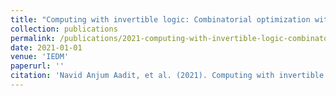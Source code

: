 ```yaml
---
title: "Computing with invertible logic: Combinatorial optimization with probabilistic bits"
collection: publications
permalink: /publications/2021-computing-with-invertible-logic-combinatorial-opt
date: 2021-01-01
venue: 'IEDM'
paperurl: ''
citation: 'Navid Anjum Aadit, et al. (2021). Computing with invertible logic: Combinatorial optimization with probabilistic bits. IEDM.'
---
```

